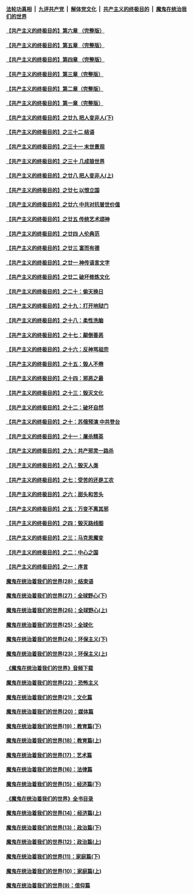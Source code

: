 

####  [法轮功真相](../../../../basic/blob/master/README.md?t=06220202) &nbsp;|&nbsp; [九评共产党](../../../../9ping.md/blob/master/README.md?t=06220202) &nbsp;|&nbsp; [解体党文化](../../../../jtdwh.md/blob/master/README.md?t=06220202)  &nbsp;|&nbsp; [共产主义的终极目的](../../../../gczydzjmd.md/blob/master/README.md?t=06220202) &nbsp;|&nbsp; [魔鬼在统治我们的世界](../../../../mgztzwmdsj.md/blob/master/README.md?t=06220202) 

#### [【共产主义的终极目的】第六章 （完整版）](../pages/nsc422/n11428913.md?t=06220202) 

#### [【共产主义的终极目的】第五章 （完整版）](../pages/nsc422/n11428912.md?t=06220202) 

#### [【共产主义的终极目的】第四章 （完整版）](../pages/nsc422/n11428907.md?t=06220202) 

#### [【共产主义的终极目的】第三章（完整版）](../pages/nsc422/n11428848.md?t=06220202) 

#### [【共产主义的终极目的】第二章（完整版）](../pages/nsc422/n11428831.md?t=06220202) 

#### [【共产主义的终极目的】第一章（完整版）](../pages/nsc422/n11417651.md?t=06220202) 

#### [【共产主义的终极目的】之廿九 把人变非人(下)](../pages/nsc422/n11344140.md?t=06220202) 

#### [【共产主义的终极目的】之三十二 结语](../pages/nsc422/n11360535.md?t=06220202) 

#### [【共产主义的终极目的】之三十一 末世景观](../pages/nsc422/n11351129.md?t=06220202) 

#### [【共产主义的终极目的】之三十 几成狼世界](../pages/nsc422/n11348280.md?t=06220202) 

#### [【共产主义的终极目的】之廿八 把人变非人(上)](../pages/nsc422/n11340492.md?t=06220202) 

#### [【共产主义的终极目的】之廿七 以恨立国](../pages/nsc422/n11336944.md?t=06220202) 

#### [【共产主义的终极目的】之廿六 中共对抗普世价值](../pages/nsc422/n11324785.md?t=06220202) 

#### [【共产主义的终极目的】之廿五 传统艺术颂神](../pages/nsc422/n11296396.md?t=06220202) 

#### [【共产主义的终极目的】之廿四 人伦典范](../pages/nsc422/n11296397.md?t=06220202) 

#### [【共产主义的终极目的】之廿三 富而有德](../pages/nsc422/n11283598.md?t=06220202) 

#### [【共产主义的终极目的】之廿一 神传语言文字](../pages/nsc422/n11263265.md?t=06220202) 

#### [【共产主义的终极目的】之廿二 破坏修炼文化](../pages/nsc422/n11245728.md?t=06220202) 

#### [【共产主义的终极目的】之二十：偷天换日](../pages/nsc422/n11238846.md?t=06220202) 

#### [【共产主义的终极目的】之十九：打开地狱门](../pages/nsc422/n11206376.md?t=06220202) 

#### [【共产主义的终极目的】之十八：柔性洗脑](../pages/nsc422/n11199994.md?t=06220202) 

#### [【共产主义的终极目的】之十七：颠倒善恶](../pages/nsc422/n11179782.md?t=06220202) 

#### [【共产主义的终极目的】之十六：反神骂祖宗](../pages/nsc422/n11166798.md?t=06220202) 

#### [【共产主义的终极目的】之十五：毁人不倦](../pages/nsc422/n11166792.md?t=06220202) 

#### [【共产主义的终极目的】之十四：邪恶之最](../pages/nsc422/n11150249.md?t=06220202) 

#### [【共产主义的终极目的】之十三：毁灭文化](../pages/nsc422/n11135227.md?t=06220202) 

#### [【共产主义的终极目的】之十二：破坏自然](../pages/nsc422/n11135214.md?t=06220202) 

#### [【共产主义的终极目的】之十：苏俄预演 中共登台](../pages/nsc422/n11118424.md?t=06220202) 

#### [【共产主义的终极目的】之十一：屠杀精英](../pages/nsc422/n11118442.md?t=06220202) 

#### [【共产主义的终极目的】之九：共产邪灵一路杀](../pages/nsc422/n11114139.md?t=06220202) 

#### [【共产主义的终极目的】之八：毁灭人类](../pages/nsc422/n11108503.md?t=06220202) 

#### [【共产主义的终极目的】之七：受苦的还是工农](../pages/nsc422/n11101809.md?t=06220202) 

#### [【共产主义的终极目的】之六：甜头和苦头](../pages/nsc422/n11096971.md?t=06220202) 

#### [【共产主义的终极目的】之五：万变不离其邪](../pages/nsc422/n11091285.md?t=06220202) 

#### [【共产主义的终极目的】之四：毁灭路线图](../pages/nsc422/n11086284.md?t=06220202) 

#### [【共产主义的终极目的】之三：马克思魔变](../pages/nsc422/n11061941.md?t=06220202) 

#### [【共产主义的终极目的】之二：中心之国](../pages/nsc422/n11047728.md?t=06220202) 

#### [【共产主义的终极目的】之一：序言](../pages/nsc422/n11086077.md?t=06220202) 

#### [魔鬼在统治着我们的世界(28)：结束语](../pages/nsc422/n10936246.md?t=06220202) 

#### [魔鬼在统治着我们的世界(27)：全球野心(下)](../pages/nsc422/n10928319.md?t=06220202) 

#### [魔鬼在统治着我们的世界(26)：全球野心(上)](../pages/nsc422/n10900318.md?t=06220202) 

#### [魔鬼在统治着我们的世界(25)：全球化](../pages/nsc422/n10788205.md?t=06220202) 

#### [魔鬼在统治着我们的世界(24)：环保主义(下)](../pages/nsc422/n10695307.md?t=06220202) 

#### [魔鬼在统治着我们的世界(23)：环保主义(上)](../pages/nsc422/n10688613.md?t=06220202) 

#### [《魔鬼在统治着我们的世界》音频下载](../pages/nsc422/n10635553.md?t=06220202) 

#### [魔鬼在统治着我们的世界(22)：恐怖主义](../pages/nsc422/n10614727.md?t=06220202) 

#### [魔鬼在统治着我们的世界(21)：文化篇](../pages/nsc422/n10597706.md?t=06220202) 

#### [魔鬼在统治着我们的世界(20)：媒体篇](../pages/nsc422/n10586579.md?t=06220202) 

#### [魔鬼在统治着我们的世界(19)：教育篇(下)](../pages/nsc422/n10564808.md?t=06220202) 

#### [魔鬼在统治着我们的世界(18)：教育篇(上)](../pages/nsc422/n10526970.md?t=06220202) 

#### [魔鬼在统治着我们的世界(17)：艺术篇](../pages/nsc422/n10499093.md?t=06220202) 

#### [魔鬼在统治着我们的世界(16)：法律篇](../pages/nsc422/n10485969.md?t=06220202) 

#### [魔鬼在统治着我们的世界(15)：经济篇(下)](../pages/nsc422/n10469975.md?t=06220202) 

#### [《魔鬼在统治着我们的世界》全书目录](../pages/nsc422/n10464261.md?t=06220202) 

#### [魔鬼在统治着我们的世界(14)：经济篇(上)](../pages/nsc422/n10457370.md?t=06220202) 

#### [魔鬼在统治着我们的世界(13)：政治篇(下)](../pages/nsc422/n10448270.md?t=06220202) 

#### [魔鬼在统治着我们的世界(12)：政治篇(上)](../pages/nsc422/n10444576.md?t=06220202) 

#### [魔鬼在统治着我们的世界(11)：家庭篇(下)](../pages/nsc422/n10440961.md?t=06220202) 

#### [魔鬼在统治着我们的世界(10)：家庭篇(上)](../pages/nsc422/n10435448.md?t=06220202) 

#### [魔鬼在统治着我们的世界(9)：信仰篇](../pages/nsc422/n10432159.md?t=06220202) 

